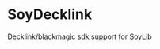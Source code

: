 # SoyDecklink
Decklink/blackmagic sdk support for [SoyLib](https://github.com/SoylentGraham/SoyLib)
